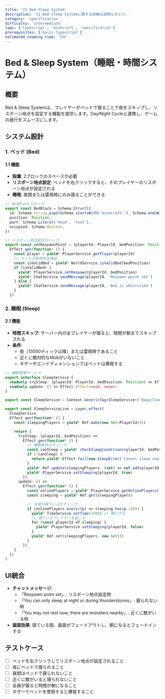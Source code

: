 ```yaml
---
title: '21 Bed Sleep System'
description: '21 Bed Sleep Systemに関する詳細な説明とガイド。'
category: 'specification'
difficulty: 'intermediate'
tags: ['typescript', 'minecraft', 'specification']
prerequisites: ['basic-typescript']
estimated_reading_time: '5分'
---
```


# Bed & Sleep System（睡眠・時間システム）

## 概要

Bed & Sleep Systemは、プレイヤーがベッドで寝ることで夜をスキップし、リスポーン地点を設定する機能を提供します。Day/Night Cycleと連携し、ゲームの進行をスムーズにします。

## システム設計

### 1. ベッド (Bed)

#### 1.1 機能

- **設置**: 2ブロックのスペースが必要
- **リスポーン地点設定**: ベッドを右クリックすると、そのプレイヤーのリスポーン地点が設定される
- **睡眠**: 夜間または雷雨時にのみ寝ることができる

```typescript
// BedBlockスキーマ
export const BedBlock = Schema.Struct({
  id: Schema.String.pipe(Schema.startsWith('minecraft:'), Schema.endsWith('_bed')),
  position: Position,
  part: Schema.Literal('head', 'foot'),
  occupied: Schema.Boolean,
})

// リスポーン地点設定ロジック
export const setRespawnPoint = (playerId: PlayerId, bedPosition: Position): Effect.Effect<void, WorldError> =>
  Effect.gen(function* () {
    const player = yield* PlayerService.getPlayer(playerId)
    // ベッドの有効性を検証
    const isValidBed = yield* WorldService.isValidBed(bedPosition)
    if (isValidBed) {
      yield* PlayerService.setRespawn(playerId, bedPosition)
      yield* ChatService.sendMessage(playerId, 'Respawn point set')
    } else {
      yield* ChatService.sendMessage(playerId, 'Bed is obstructed')
    }
  })
```

### 2. 睡眠 (Sleep)

#### 2.1 機能

- **時間スキップ**: サーバー内の全プレイヤーが寝ると、時間が朝までスキップされる
- **条件**:
  - 夜（13000ティック以降）または雷雨時であること
  - 近くに敵対的なMobがいないこと
  - ネザーやエンドディメンションではベッドは爆発する

```typescript
// 睡眠管理サービス
export interface SleepService {
  readonly trySleep: (playerId: PlayerId, bedPosition: Position) => Effect.Effect<void, SleepError>
  readonly update: () => Effect.Effect<void, never>
}

export const SleepService = Context.GenericTag<SleepService>('@app/SleepService')

export const SleepServiceLive = Layer.effect(
  SleepService,
  Effect.gen(function* () {
    const sleepingPlayers = yield* Ref.make(new Set<PlayerId>())

    return {
      trySleep: (playerId, bedPosition) =>
        Effect.gen(function* () {
          // 睡眠条件のチェック
          const canSleep = yield* checkSleepConditions(playerId, bedPosition)
          if (!canSleep) {
            return yield* Effect.fail(new SleepError('Cannot sleep now'))
          }
          yield* Ref.update(sleepingPlayers, (set) => set.add(playerId))
          yield* PlayerService.setSleeping(playerId, true)
        }),
      update: () =>
        Effect.gen(function* () {
          const onlinePlayers = yield* PlayerService.getOnlinePlayers()
          const sleeping = yield* Ref.get(sleepingPlayers)

          // 全員が寝ているかチェック
          if (onlinePlayers.every((p) => sleeping.has(p.id))) {
            yield* TimeService.setTime(1000) // 朝にする
            // 寝ているプレイヤーを起こす
            for (const playerId of sleeping) {
              yield* PlayerService.setSleeping(playerId, false)
            }
            yield* Ref.set(sleepingPlayers, new Set())
          }
        }),
    }
  })
)
```

## UI統合

- **チャットメッセージ**:
  - 「Respawn point set」: リスポーン地点設定時
  - 「You can only sleep at night or during thunderstorms」: 寝られない時
  - 「You may not rest now, there are monsters nearby」: 近くに敵がいる時
- **画面効果**: 寝ている間、画面がフェードアウトし、朝になるとフェードインする

## テストケース

- [ ] ベッドを右クリックしてリスポーン地点が設定されること
- [ ] 夜にベッドで寝られること
- [ ] 昼間はベッドで寝られないこと
- [ ] 近くに敵がいると寝られないこと
- [ ] 全員が寝ると時間が朝になること
- [ ] ネザーでベッドを使用すると爆発すること
